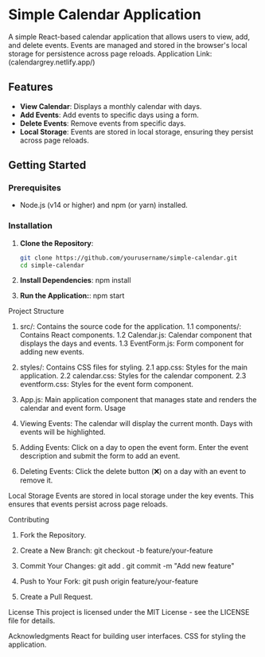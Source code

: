 # Simple Calendar Application

A simple React-based calendar application that allows users to view, add, and delete events. Events are managed and stored in the browser's local storage for persistence across page reloads.
Application Link: (calendargrey.netlify.app/)

## Features

- **View Calendar**: Displays a monthly calendar with days.
- **Add Events**: Add events to specific days using a form.
- **Delete Events**: Remove events from specific days.
- **Local Storage**: Events are stored in local storage, ensuring they persist across page reloads.

## Getting Started

### Prerequisites

- Node.js (v14 or higher) and npm (or yarn) installed.

### Installation

1. **Clone the Repository**:

   ```bash
   git clone https://github.com/yourusername/simple-calendar.git
   cd simple-calendar
2. **Install Dependencies**:
   npm install
   
4. **Run the Application:**:
    npm start

Project Structure
1. src/: Contains the source code for the application.
   1.1 components/: Contains React components.
   1.2 Calendar.js: Calendar component that displays the days and events.
   1.3 EventForm.js: Form component for adding new events.
2. styles/: Contains CSS files for styling.
   2.1 app.css: Styles for the main application.
   2.2 calendar.css: Styles for the calendar component.
   2.3 eventform.css: Styles for the event form component.
3. App.js: Main application component that manages state and renders the calendar and event form.
Usage
1. Viewing Events: The calendar will display the current month. Days with events will be highlighted.

2. Adding Events: Click on a day to open the event form. Enter the event description and submit the form to add an event.

3. Deleting Events: Click the delete button (❌) on a day with an event to remove it.

Local Storage
Events are stored in local storage under the key events. This ensures that events persist across page reloads.

Contributing
1. Fork the Repository.

2. Create a New Branch:
   git checkout -b feature/your-feature
3. Commit Your Changes:
   git add .
   git commit -m "Add new feature"
4. Push to Your Fork:
   git push origin feature/your-feature
5. Create a Pull Request.

License
This project is licensed under the MIT License - see the LICENSE file for details.

Acknowledgments
React for building user interfaces.
CSS for styling the application.
